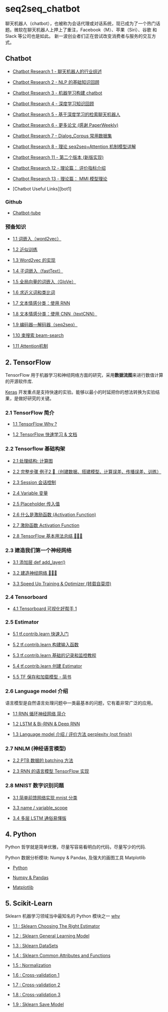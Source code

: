 # seq2seq_chatbot

聊天机器人（chatbot），也被称为会话代理或对话系统，现已成为了一个热门话题。微软在聊天机器人上押上了重注，Facebook（M）、苹果（Siri）、谷歌 和 Slack 等公司也是如此。 新一波创业者们正在尝试改变消费者与服务的交互方式。

## Chatbot

- [Chatbot Research 1 - 聊天机器人的行业综述][b1]

- [Chatbot Research 2 - NLP 的基础知识回顾][b2]

- [Chatbot Research 3 - 机器学习构建 chatbot][b3]

- [Chatbot Research 4 - 深度学习知识回顾][b4]

- [Chatbot Research 5 - 基于深度学习的检索聊天机器人][b5]

- [Chatbot Research 6 - 更多论文 (感谢 PaperWeekly)][b6]

- [Chatbot Research 7 - Dialog_Corpus 常用数据集][b7]

- [Chatbot Research 8 - 理论 seq2seq+Attention 机制模型详解][b8]

- [Chatbot Research 11 - 第二个版本 (新版实现)][b11]

- [Chatbot Research 12 - 理论篇： 评价指标介绍][b12]

- [Chatbot Research 13 - 理论篇： MMI 模型理论][b13]

- [Chatbot Useful Links][bot1]

[0]: http://52binge.github.io/2018/12/06/chatbot/chatbot-index/#1-Chatbot
[b1]: http://52binge.github.io/2017/08/11/chatbot/chatbot-research1/
[b2]: http://52binge.github.io/2017/08/12/chatbot/chatbot-research2/
[b3]: http://52binge.github.io/2017/08/13/chatbot/chatbot-research3/
[b4]: http://52binge.github.io/2017/08/14/chatbot/chatbot-research4/
[b5]: http://52binge.github.io/2017/08/15/chatbot/chatbot-research5/
[b6]: http://52binge.github.io/2017/08/16/chatbot/chatbot-research6/
[b7]: http://52binge.github.io/2017/09/26/chatbot/chatbot-research7/
[b8]: http://52binge.github.io/2017/11/17/chatbot/chatbot-research8/
[b9]: http://52binge.github.io/2017/11/19/chatbot/chatbot-research9/
[b10]: http://52binge.github.io/2017/11/26/chatbot/chatbot-research10/
[b11]: http://52binge.github.io/2017/11/29/chatbot/chatbot-research11/
[b12]: http://52binge.github.io/2018/12/01/chatbot/chatbot-research12/
[b13]: http://52binge.github.io/2018/12/05/chatbot/chatbot-research13/

[com]: http://52binge.github.io/2017/10/14/ops/ops-common-links/

### Github

- [Chatbot-tube](https://github.com/chatbot-tube)

### 预备知识

- [1.1 词嵌入（word2vec）][0]

- [1.2 近似训练][0]

- [1.3 Word2vec 的实现][0]

- [1.4 子词嵌入（fastText）][0]

- [1.5 全局向量的词嵌入（GloVe）][0]

- [1.6 求近义词和类比词][0]

- [1.7 文本情感分类：使用 RNN][0]

- [1.8 文本情感分类：使用 CNN（textCNN）][0]

- [1.9 编码器—解码器（seq2seq）][0]

- [1.10 束搜索 beam-search][0]

- [1.11 Attention机制][0]

[0]: http://52binge.github.io

## 2. TensorFlow

TensorFlow 用于机器学习和神经网络方面的研究，采用**数据流图**来进行数值计算的开源软件库.

[Keras][k2] 开发重点是支持快速的实验。能够以最小的时延把你的想法转换为实验结果，是做好研究的关键。 

[k1]: https://keras.io/zh/
[k2]: https://keras.io/zh/models/about-keras-models/

### 2.1 TensorFlow 简介

- [1.1 TensorFlow Why ?][t1]

- [1.2 TensorFlow 快速学习 & 文档][t2]  

[t1]: http://52binge.github.io/2017/08/22/tensorflow/tf-1.1-why/
[t2]: http://52binge.github.io/2017/10/23/tensorflow/tf-doc/

### 2.2 Tensorflow 基础构架

- [2.1 处理结构: 计算图][t2.1]

- [2.2 完整步骤 例子2 🌰（创建数据、搭建模型、计算误差、传播误差、训练）][t2.2]

- [2.3 Session 会话控制][t2.3]

- [2.4 Variable 变量][t2.4]

- [2.5 Placeholder 传入值][t2.5]

- [2.6 什么是激励函数 (Activation Function)][t2.6]

- [2.7 激励函数 Activation Function][t2.7]

- [2.8 TensorFlow 基本用法总结 🌰🌰🌰][t2.8]

[t2.1]: http://52binge.github.io/2017/08/25/tensorflow/tf-2.1-structure/
[t2.2]: http://52binge.github.io/2017/08/27/tensorflow/tf-2.2-example/
[t2.3]: http://52binge.github.io/2017/08/28/tensorflow/tf-2.3-session/
[t2.4]: http://52binge.github.io/2017/08/29/tensorflow/tf-2.4-variable/
[t2.5]: http://52binge.github.io/2017/08/30/tensorflow/tf-2.5-placeholde/
[t2.6]: http://52binge.github.io/2017/09/07/tensorflow/tf-2.6-A-activation-function/
[t2.7]: http://52binge.github.io/2017/09/07/tensorflow/tf-2.6-B-activation-function/
[t2.8]: http://52binge.github.io/2017/09/08/tensorflow/tf-2.8-tensorflow-basic-summary/

### 2.3 建造我们第一个神经网络

- [3.1 添加层 def add_layer()][t3.1]

- [3.2 建造神经网络 🌰🌰🌰][t3.2]

- [3.3 Speed Up Training & Optimizer (转载自莫烦)][t3.3]

[t3.1]: http://52binge.github.io/2017/09/09/tensorflow/tf-3.1-add-layer/
[t3.2]: http://52binge.github.io/2017/09/11/tensorflow/tf-3.2-create-NN/
[t3.3]: http://52binge.github.io/2017/09/12/tensorflow/tf-3.3-A-speed-up-learning/

### 2.4 Tensorboard

- [4.1 Tensorboard 可视化好帮手 1][t4.1]

[t4.1]: http://52binge.github.io/2017/09/12/tensorflow/tf-4.1-tensorboard1/

### 2.5 Estimator

- [5.1 tf.contrib.learn 快速入门][t5.1]

- [5.2 tf.contrib.learn 构建输入函数][t5.2]

- [5.3 tf.contrib.learn 基础的记录和监控教程][t5.3]

- [5.4 tf.contrib.learn 创建 Estimator][t5.4]

- [5.5 TF 保存和加载模型 - 简书][t5.5]

[t5.1]: http://52binge.github.io/2018/10/31/tensorflow/tf-5.1-contrib-learn-Quickstart/
[t5.2]: http://52binge.github.io/2018/11/01/tensorflow/tf-5.2-contrib-learn-Input-fn/
[t5.3]: http://52binge.github.io/2018/11/04/tensorflow/tf-5.3-contrib-learn-MonitorAPI/
[t5.4]: http://52binge.github.io/2018/11/04/tensorflow/tf-5.4-contrib-learn-Estimator/
[t5.5]: https://www.jianshu.com/p/8850127ed25d

### 2.6 Language model 介绍 

语言模型是自然语言处理问题中一类最基本的问题，它有着非常广泛的应用。

- [1.1 RNN 循环神经网络 简介][8.1]

- [1.2 LSTM & Bi-RNN & Deep RNN][8.2]

- [1.3 Language model 介绍 / 评价方法 perplexity (not finish)][0]

[8.1]: http://52binge.github.io/2018/11/08/tensorflow/tf-google-8-rnn-1/
[8.2]: http://52binge.github.io/2018/11/10/tensorflow/tf-google-8-rnn-2/

### 2.7 NNLM (神经语言模型)

- [2.2 PTB 数据的 batching 方法][9.2.2]

- [2.3 RNN 的语言模型 TensorFlow 实现][9.2.3]

[9.2.2]: http://52binge.github.io/2018/10/01/tensorflow/tf-nlp-9.2.2/
[9.2.3]: http://52binge.github.io/2018/10/02/tensorflow/tf-nlp-9.2.3/

### 2.8 MNIST 数字识别问题

- [3.1 简单前馈网络实现 mnist 分类][minst1]

- [3.3 name / variable_scope][minst3]

- [3.4 多层 LSTM 通俗易懂版][minst4]

[minst1]: http://52binge.github.io/2018/10/04/tensorflow/tf-mnist-1-beginners/
[minst3]: http://52binge.github.io/2017/10/05/tensorflow/tf-4.3-name-variable_scope/
[minst4]: http://52binge.github.io/2017/10/07/tensorflow/tf-simple-lstms/

## 4. Python

Python 哲学就是简单优雅，尽量写容易看明白的代码，尽量写少的代码.

Python 数据分析模块: Numpy & Pandas, 及强大的画图工具 Matplotlib

- [Python](http://52binge.github.io/python_language)

- [Numpy & Pandas](http://52binge.github.io/python_numpy_pandas)

- [Matplotlib](http://52binge.github.io/python_matplotlib)

## 5. Scikit-Learn

Sklearn 机器学习领域当中最知名的 Python 模块之一 [why][sklearn0] 

- [1.1 : Sklearn Choosing The Right Estimator][sklearn1]

- [1.2 : Sklearn General Learning Model][sklearn2]

- [1.3 : Sklearn DataSets][sklearn3]

- [1.4 : Sklearn Common Attributes and Functions][sklearn4]

- [1.5 : Normalization][sklearn5]

- [1.6 : Cross-validation 1][sklearn6]

- [1.7 : Cross-validation 2][sklearn7]

- [1.8 : Cross-validation 3][sklearn8]

- [1.9 : Sklearn Save Model][sklearn9]

[sklearn0]: http://52binge.github.io/2018/01/03/python/py-sklearn-0-why/
[sklearn1]: http://52binge.github.io/2018/01/03/python/py-sklearn-1-choosing-estimator/
[sklearn2]: http://52binge.github.io/2018/01/05/python/py-sklearn-2-general-learning-model/
[sklearn3]: http://52binge.github.io/2018/01/03/python/py-sklearn-3-database/
[sklearn4]: http://52binge.github.io/2018/01/05/python/py-sklearn-4-common-attributes/
[sklearn5]: http://52binge.github.io/2018/01/06/python/py-sklearn-5-normalization/
[sklearn6]: http://52binge.github.io/2018/01/08/python/py-sklearn-6-cross-validation-1/
[sklearn7]: http://52binge.github.io/2018/01/09/python/py-sklearn-6-cross-validation-2/
[sklearn8]: http://52binge.github.io/2018/01/09/python/py-sklearn-6-cross-validation-3/
[sklearn9]: http://52binge.github.io/2018/01/10/python/py-sklearn-7-save-model/
